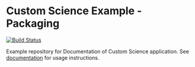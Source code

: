 # Custom Science Example - Packaging


[![Build Status](https://travis-ci.org/keboola/docs-custom-science-example-r-package.svg?branch=master)](https://travis-ci.org/keboola/docs-custom-science-example-r-package)


Example repository for Documentation of Custom Science application. See [documentation](https://developers.keboola.com/extend/custom-science/quick-start/#package-example) for usage instructions.
